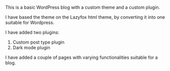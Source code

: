 This is a basic WordPress blog with a custom theme and a custom plugin.

I have based the theme on the Lazyfox html theme, by converting it into one suitable for Wordpress.

I have added two plugins:
1. Custom post type plugin
2. Dark mode plugin

I have added a couple of pages with varying functionalities suitable for a blog.
